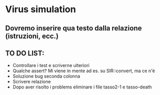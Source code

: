 # Virus simulation
## Dovremo inserire qua testo dalla relazione (istruzioni, ecc.)

## TO DO LIST:
- Controllare i test e scriverne ulteriori
- Qualche assert? Mi viene in mente ad es. su SIR::convert, ma ce n'è
- Soluzione bug seconda colonna
- Scrivere relazione
- Dopo aver risolto i problems eliminare i file tasso2-1 e tasso-death

